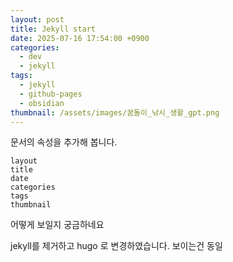 ```yaml
---
layout: post
title: Jekyll start
date: 2025-07-16 17:54:00 +0900
categories:
  - dev
  - jekyll
tags:
  - jekyll
  - github-pages
  - obsidian
thumbnail: /assets/images/꿈돌이_낚시_생활_gpt.png
---
```


문서의 속성을 추가해 봅니다. 
```
layout
title
date
categories
tags
thumbnail 
```

어떻게 보일지 궁금하네요 

jekyll를 제거하고 hugo  로 변경하였습니다. 
보이는건 동일 